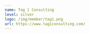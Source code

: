 ```yaml
---
name: Tag 1 Consulting
level: silver
logo: /img/member/tag1.png
url: https://www.tag1consulting.com/
---
```

